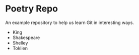 # Poetry Repo

An example repository to help us learn Git in interesting ways.

* King
* Shakespeare
* Shelley
* Toklien

